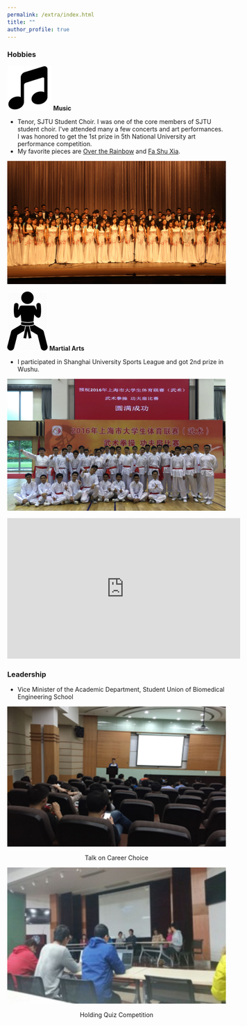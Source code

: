 ```yaml
---
permalink: /extra/index.html
title: ""
author_profile: true
---
```


### Hobbies

<a><img src="/images/music_1.png" alt="Picture" style="width:auto;max-width:50%" /></a> **Music**


* Tenor, SJTU Student Choir. I was one of the core members of SJTU student choir. I've attended many a few concerts and art performances. I was honored to get the 1st prize in 5th National University art performance competition.
* My favorite pieces are [Over the Rainbow](/files/02_over_the_rainbow.mp3) and [Fa Shu Xia](/files/15_花树下.mp3).

<p align="center">
  <img src="https://raw.githubusercontent.com/LockyChao/lockychao.github.io/master/images/choir_1.jpg?raw=true" alt="Sorry, the file was not found (,#ﾟДﾟ)  " style="width: 700px;"/> 
</p>

<a><img src="/images/wushu_1.png" alt="Picture" style="width:auto;max-width:50%" /></a> **Martial Arts**

* I participated in Shanghai University Sports League and got 2nd prize in Wushu.

<p align="center">
  <img src="https://raw.githubusercontent.com/LockyChao/lockychao.github.io/master/images/wushu_2.png?raw=true" alt="Sorry, the file was not found (,#ﾟДﾟ)  " style="width: 700px;"/> 
</p>

<iframe width="537" height="323" src="https://www.youtube.com/embed/V5UDale47Wc" frameborder="0" allow="accelerometer; autoplay; encrypted-media; gyroscope; picture-in-picture" allowfullscreen></iframe>

### Leadership
* Vice Minister of the Academic Department, Student Union of Biomedical Engineering
School
<p align="center">
  <img src="https://raw.githubusercontent.com/LockyChao/lockychao.github.io/master/images/leadership_1.png?raw=true" alt="Sorry, the file was not found (,#ﾟДﾟ)  " style="width: 700px;"/> 
</p>
<p align="center">Talk on Career Choice</p>
<p align="center">
  <img src="https://raw.githubusercontent.com/LockyChao/lockychao.github.io/master/images/leadership_2.jpg?raw=true" alt="Sorry, the file was not found (,#ﾟДﾟ)  " style="width: 700px;"/> 
</p>
<p align="center">Holding Quiz Competition </p>

